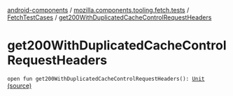 [android-components](../../index.md) / [mozilla.components.tooling.fetch.tests](../index.md) / [FetchTestCases](index.md) / [get200WithDuplicatedCacheControlRequestHeaders](./get200-with-duplicated-cache-control-request-headers.md)

# get200WithDuplicatedCacheControlRequestHeaders

`open fun get200WithDuplicatedCacheControlRequestHeaders(): `[`Unit`](https://kotlinlang.org/api/latest/jvm/stdlib/kotlin/-unit/index.html) [(source)](https://github.com/mozilla-mobile/android-components/blob/master/components/tooling/fetch-tests/src/main/java/mozilla/components/tooling/fetch/tests/FetchTestCases.kt#L335)